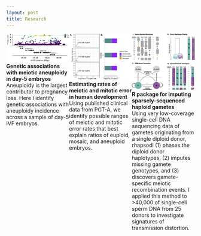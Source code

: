 ```yaml
---
layout: post
title: Research
---
```


<style>
    .main-container {
        max-width: 2000%; /* Adjust maximum width as needed */
        margin: 0 auto; /* Center the container */
        padding: 30px; /* Optional: Add padding for better appearance */
    }

    .icon-container {
        display: grid;
        grid-template-columns: repeat(3, 1fr); /* Three columns */
        /*grid-template-rows: auto auto; /* Two rows */*/
        column-gap: 600px;
        row-gap: 75px; /* Adjust the space between rows */
        max-width: 800px; /* Adjust maximum width as needed */
        margin: 0 auto; /* Center the container */
    }

    .icon {
        text-align: left;
    }

    .icon img {
        width: 100%;
        height: auto;
        border-radius: 8px; /* Add border radius for rounded corners */
    }

    .icon-caption {
        font-size: 14px; /* Adjust font size for captions */
    }

    .icon-title {
        font-weight: bold;
    }
</style>

<div class="icon-container">
    <div class="icon">
        <a href="../research_projects/#project1">
            <img src="../images/research_images/aneuploidy_manhattan.jpg" alt="Aneuploidy GWAS">
        </a>
        <div class="icon-title">Genetic associations with meiotic aneuploidy in day-5 embryos</div>
        <div class="icon-caption">Aneuploidy is the largest contributor to pregnancy loss. Here I identify genetic associations with aneuploidy incidence across a sample of day-5 IVF embryos.</div>
    </div>
    <div class="icon">
        <a href="../research_projects/#project2">
            <img src="../images/research_images/embryo_abc.png" alt="Embryo Modeling">
        </a>
        <div class="icon-title">Estimating rates of meiotic and mitotic error in human development</div>
        <div class="icon-caption">Using published clinical data from PGT-A, we identify possible ranges of meiotic and mitotic error rates that best explain ratios of euploid, mosaic, and aneuploid embryos.</div>
    </div>
    <div class="icon">
        <a href="../research_projects/#project3">
            <img src="../images/research_images/rhapsodi_schematic.jpg" alt="rhapsodi">
        </a>
        <div class="icon-title">R package for imputing sparsely-sequenced haploid gametes</div>
        <div class="icon-caption"> Using very low-coverage single-cell DNA sequencing data of gametes originating from a single diploid donor, rhapsodi (1) phases the diploid donor haplotypes, (2) imputes missing gamete genotypes, and (3) discovers gamete-specific meiotic recombination events. I applied this method to >40,000 of single-cell sperm DNA from 25 donors to investigate signatures of transmission distortion.</div>
    </div>
    <!-- <div class="icon">
        <a href="../research_projects/#project3">
            <img src="../images/research_images/td_pipeline_schematic.jpg" alt="Transmission Distortion">
        </a>
        <div class="icon-title">Transmission distortion in human sperm</div>
        <div class="icon-caption">Biased transmission of alleles among gametes has been identified in many species. I searched for such bias in a large sample (>40,000) of single-cell sperm DNA from 25 donors.</div>
    </div>
    <div class="icon">
        <a href="../research_projects/#project4">
            <img src="../images/research_images/rhapsodi_schematic.jpg" alt="rhapsodi">
        </a>
        <div class="icon-title">R package for imputing sparsely-sequenced haploid gametes</div>
        <div class="icon-caption"> Using very low-coverage single-cell DNA sequencing data of gametes originating from a single diploid donor, rhapsodi (1) phases the diploid donor haplotypes, (2) imputes missing gamete genotypes, and (3) discovers gamete-specific meiotic recombination events.</div>
    </div>
    <div class="icon">
        <a href="../research_projects/#project5">
            <img src="../images/research_images/SSA.png" alt="Science Policy">
        </a>
        <div class="icon-title">Exploring science policy at the intersection of research and government</div>
        <div class="icon-caption">Prior to graduate school, I worked as a Science Policy Fellow, engaging in projects including evaluating NASA's Mars mission roadmap, assessing supersonic commercial aircraft feasibility, and reviewing laws governing space technology exports.</div>
    </div> -->
</div>